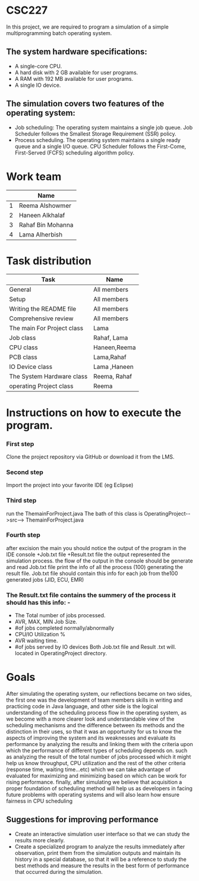 # CSC227

In this project, we are required to program a simulation of a simple multiprogramming batch operating system. 

## The system hardware specifications:
* A single-core CPU.
* A hard disk with 2 GB available for user programs.
* A RAM with 192 MB available for user programs.
* A single IO device.

## The simulation covers two features of the operating system:
* Job scheduling: The operating system maintains a single job queue. Job Scheduler follows the Smallest Storage Requirement (SSR) policy.
* Process scheduling. The operating system maintains a single ready queue and a single I/O queue. CPU Scheduler follows the First-Come, First-Served (FCFS) scheduling algorithm policy.


# Work team

|  |           Name             |    
| ------------- | ------------- | 
|1 |      Reema Alshowmer       |
|2 |      Haneen Alkhalaf       |          
|3 |      Rahaf Bin Mohanna     |        
|4 |      Lama Alherbish        |        


# Task distribution 

| Task                                       |       Name         |
| ------------- | ------------- | 
| General                                  | All members    |
| Setup                                     |All members     |
| Writing the README file        | All members    |
| Comprehensive review          | All members    |
The main For Project class    | Lama   |
| Job class                               | Rahaf, Lama   |
| CPU class                             |Haneen,Reema|
| PCB class                             | Lama,Rahaf  |
| IO Device class                     | Lama ,Haneen    |
| The System Hardware class | Reema, Rahaf |
| operating Project  class        | Reema     |



# Instructions on how to execute the program. 

### First step
Clone the project repository via GitHub or download it from the LMS.

### Second step
Import the project into your favorite IDE (eg Eclipse)

### Third step
run the ThemainForProject.java The bath of this class is
OperatingProject-->src--> ThemainForProject.java

### Fourth step
after excision the main you should notice the output of the program in the IDE console +Job.txt file +Result.txt file the output represented the simulation process.
the flow of the output in the console should be generate and read Job.txt file print the info of all the process (100) generating the result file.
Job.txt file should contain this info for each job from the100 generated jobs (JID, ECU, EMR)

### The Result.txt file contains the summery of the process it should has this info: -
* The Total number of jobs processed.
* AVR, MAX, MIN Job Size.
* #of jobs completed normally/abnormally 
* CPU/IO Utilization %
* AVR waiting time.
* #of jobs served by IO devices
Both Job.txt file and Result .txt will. located in OperatingProject directory.

# Goals

After simulating the operating system, our reflections became on two sides, the first one was the development of team members skills in writing and practicing code in Java language, and other side is the logical understanding of the scheduling process flow in the operating system, as we become with a more clearer look and understandable view of the scheduling mechanisms and the difference between its methods and the distinction in their uses, so that it was an opportunity for us to know the aspects of improving the system and its weaknesses and evaluate its performance by analyzing the results and linking them with the criteria upon which the performance of different types of scheduling depends on. such as analyzing the result of the total number of jobs processed which it might help us know throughput, CPU utilization and the rest of the other criteria (response time, waiting time…etc) which we can take advantage of evaluated for maximizing and minimizing based on which can be work for rising performance.
finally, after simulating we believe that acquisition a proper foundation of scheduling method will help us as developers in facing future problems with operating systems and will also learn how ensure fairness in CPU scheduling 

## Suggestions for improving performance

* Create an interactive simulation user interface so that we can study the results more clearly.
* Create a specialized program to analyze the results immediately after observation, print them from the simulation outputs and maintain its history in a special database, so that it will be a reference to study the best methods and measure the results in the best form of performance that occurred during the simulation.

